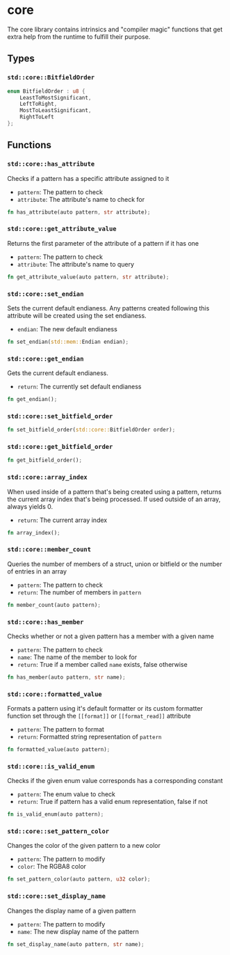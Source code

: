 # core
The core library contains intrinsics and "compiler magic" functions that
get extra help from the runtime to fulfill their purpose.


## Types

### `std::core::BitfieldOrder`


```rust
enum BitfieldOrder : u8 {
    LeastToMostSignificant,
    LeftToRight,
    MostToLeastSignificant,
    RightToLeft
};
```


## Functions

### `std::core::has_attribute`

Checks if a pattern has a specific attribute assigned to it
- `pattern`: The pattern to check
- `attribute`: The attribute's name to check for


```rust
fn has_attribute(auto pattern, str attribute);
```

### `std::core::get_attribute_value`

Returns the first parameter of the attribute of a pattern if it has one
- `pattern`: The pattern to check
- `attribute`: The attribute's name to query


```rust
fn get_attribute_value(auto pattern, str attribute);
```

### `std::core::set_endian`

Sets the current default endianess.
Any patterns created following this attribute will be created using the set endianess.
- `endian`: The new default endianess


```rust
fn set_endian(std::mem::Endian endian);
```

### `std::core::get_endian`

Gets the current default endianess.
- `return`: The currently set default endianess


```rust
fn get_endian();
```

### `std::core::set_bitfield_order`



```rust
fn set_bitfield_order(std::core::BitfieldOrder order);
```

### `std::core::get_bitfield_order`



```rust
fn get_bitfield_order();
```

### `std::core::array_index`

When used inside of a pattern that's being created using a pattern,
returns the current array index that's being processed.
If used outside of an array, always yields 0.
- `return`: The current array index


```rust
fn array_index();
```

### `std::core::member_count`

Queries the number of members of a struct, union or bitfield or the number of entries in an array
- `pattern`: The pattern to check
- `return`: The number of members in `pattern`


```rust
fn member_count(auto pattern);
```

### `std::core::has_member`

Checks whether or not a given pattern has a member with a given name
- `pattern`: The pattern to check
- `name`: The name of the member to look for
- `return`: True if a member called `name` exists, false otherwise


```rust
fn has_member(auto pattern, str name);
```

### `std::core::formatted_value`

Formats a pattern using it's default formatter or its custom formatter function set through
the `[[format]]` or `[[format_read]]` attribute
- `pattern`: The pattern to format
- `return`: Formatted string representation of `pattern`


```rust
fn formatted_value(auto pattern);
```

### `std::core::is_valid_enum`

Checks if the given enum value corresponds has a corresponding constant
- `pattern`: The enum value to check
- `return`: True if pattern has a valid enum representation, false if not


```rust
fn is_valid_enum(auto pattern);
```

### `std::core::set_pattern_color`

Changes the color of the given pattern to a new color
- `pattern`: The pattern to modify
- `color`: The RGBA8 color


```rust
fn set_pattern_color(auto pattern, u32 color);
```

### `std::core::set_display_name`

Changes the display name of a given pattern
- `pattern`: The pattern to modify
- `name`: The new display name of the pattern


```rust
fn set_display_name(auto pattern, str name);
```

